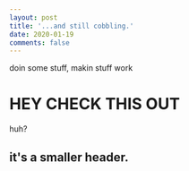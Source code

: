```yaml
---
layout: post
title: '...and still cobbling.'
date: 2020-01-19
comments: false
---
```


doin some stuff, makin stuff work

# HEY CHECK THIS OUT

huh?

## it's a smaller header.
